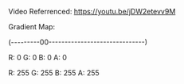 Video Referrenced: https://youtu.be/jDW2etevv9M

Gradient Map:

(---------00------------------------------)

R: 0 G: 0 B: 0 A: 0

R: 255 G: 255 B: 255 A: 255
